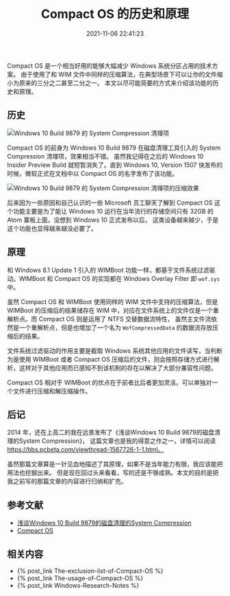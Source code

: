 ﻿---
title: Compact OS 的历史和原理
date: 2021-11-06 22:41:23
categories:
- [技术, Windows, Windows 研究笔记, Compact OS]
tags:
- 技术
- Windows
- Windows 研究笔记
- Compact OS
---

Compact OS 是一个相当好用的能够大幅减少 Windows 系统分区占用的技术方案。
由于使用了和 WIM 文件中同样的压缩算法，在典型场景下可以让你的文件缩小为原来的三分之二甚至二分之一。
本文以尽可能简要的方式来介绍该功能的历史和原理。

## 历史

![Windows 10 Build 9879 的 System Compression 清理项](SystemCompression.jpg)

Compact OS 的前身为 Windows 10 Build 9879 在磁盘清理工具引入的 System Compression 清理项，效果相当不错。
虽然我记得在之后的 Windows 10 Insider Preview Build 就短暂消失了。直到 Windows 10, Version 1507 
快发布的时候，微软正式在文档中以 Compact OS 的名字发布了该功能。

![Windows 10 Build 9879 的 System Compression 清理项的压缩效果](NTOSKRNL.png)

后来因为一些原因和自己认识的一些 Microsoft 员工聊天了解到 Compact OS 这个功能主要是为了能让
Windows 10 运行在当年流行的存储空间只有 32GB 的 Atom 寨板上面，没想到 Windows 10 正式发布以后，
这类设备越来越少，于是这个功能也显得越来越没必要了。

## 原理

和 Windows 8.1 Update 1 引入的 WIMBoot 功能一样，都基于文件系统过滤驱动。WIMBoot 和 Compact OS
的实现都在 Windows Overlay Filter 即 `wof.sys` 中。

虽然 Compact OS 和 WIMBoot 使用同样的 WIM 文件中支持的压缩算法，但是 WIMBoot 的压缩后的结果储存在
WIM 中，对应在文件系统上的文件仅是一个重解析点。而 Compact OS 则是运用了 NTFS 交替数据流特性，
虽然主文件流依然是一个重解析点，但是也增加了一个名为 `WofCompressedData` 的数据流存放压缩后的结果。

文件系统过滤驱动的作用主要是截取 Windows 系统其他应用的文件读写，当判断为是使用 WIMBoot 或者 Compact OS
压缩后的文件，则会按照存储方式进行解析，这样对于其他应用而已感知不到该机制的存在以解决了大部分兼容性问题。

Compact OS 相对于 WIMBoot 的优点在于前者比后者更加灵活，可以单独对一个文件进行压缩和解压缩操作。

## 后记

2014 年，还在上高二的我在远景发布了《浅谈Windows 10 Build 9879的磁盘清理的System Compression》，
这篇文章也是我的得意之作之一，详情可以阅读 https://bbs.pcbeta.com/viewthread-1567726-1-1.html。

虽然那篇文章算是一针见血地描述了其原理，如果不是当年能力有限，我应该能把用法也挖掘出来。
但是现在回过头来看看，写的还是不够成熟。本文的目的是把我之前写的那篇文章的内容进行归纳和扩充。

## 参考文献

- [浅谈Windows 10 Build 9879的磁盘清理的System Compression](http://bbs.pcbeta.com/viewthread-1567726-1-1.html)
- [Compact OS](https://docs.microsoft.com/en-us/windows-hardware/manufacture/desktop/compact-os)

## 相关内容

- {% post_link The-exclusion-list-of-Compact-OS %}
- {% post_link The-usage-of-Compact-OS %}
- {% post_link Windows-Research-Notes %}
